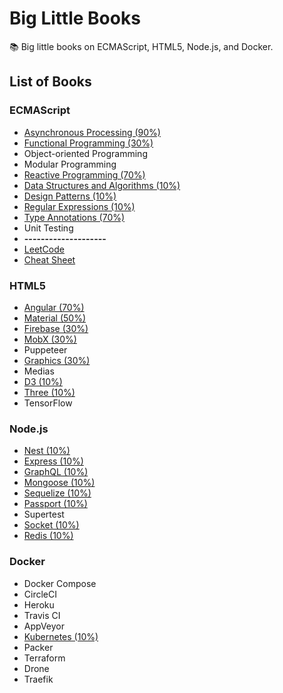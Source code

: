 # Big Little Books

:books: Big little books on ECMAScript, HTML5, Node.js, and Docker.

## List of Books

### ECMAScript

* [Asynchronous Processing (90%)](https://github.com/Shyam-Chen/Big-Little-Books/blob/master/ECMAScript/Asynchronous-Processing.md)
* [Functional Programming (30%)](https://github.com/Shyam-Chen/Big-Little-Books/blob/master/ECMAScript/Functional-Programming.md)
* Object-oriented Programming
* Modular Programming
* [Reactive Programming (70%)](https://github.com/Shyam-Chen/Big-Little-Books/blob/master/ECMAScript/Reactive-Programming.md)
* [Data Structures and Algorithms (10%)](https://github.com/Shyam-Chen/Big-Little-Books/blob/master/ECMAScript/Data-Structures-and-Algorithms.md)
* [Design Patterns (10%)](https://github.com/Shyam-Chen/Big-Little-Books/blob/master/ECMAScript/Design-Patterns.md)
* [Regular Expressions (10%)](https://github.com/Shyam-Chen/Big-Little-Books/blob/master/ECMAScript/Regular-Expressions.md)
* [Type Annotations (70%)](https://github.com/Shyam-Chen/Big-Little-Books/blob/master/ECMAScript/Type-Annotations.md)
* Unit Testing
* **--------------------**
* [LeetCode](https://github.com/Shyam-Chen/Big-Little-Books/tree/master/ECMAScript/LeetCode)
* [Cheat Sheet](https://github.com/Shyam-Chen/Big-Little-Books/blob/master/ECMAScript/Cheat-Sheet.md)

### HTML5

* [Angular (70%)](https://github.com/Shyam-Chen/Big-Little-Books/blob/master/HTML5/Angular/README.md)
* [Material (50%)](https://github.com/Shyam-Chen/Big-Little-Books/blob/master/HTML5/Material.md)
* [Firebase (30%)](https://github.com/Shyam-Chen/Big-Little-Books/blob/master/HTML5/Firebase.md)
* [MobX (30%)](https://github.com/Shyam-Chen/Big-Little-Books/blob/master/HTML5/MobX.md)
* Puppeteer
* [Graphics (30%)](https://github.com/Shyam-Chen/Big-Little-Books/blob/master/HTML5/Graphics.md)
* Medias
* [D3 (10%)](https://github.com/Shyam-Chen/Big-Little-Books/blob/master/HTML5/D3.md)
* [Three (10%)](https://github.com/Shyam-Chen/Big-Little-Books/blob/master/HTML5/Three.md)
* TensorFlow

### Node.js

* [Nest (10%)](https://github.com/Shyam-Chen/Big-Little-Books/blob/master/Node.js/Nest/README.md)
* [Express (10%)](https://github.com/Shyam-Chen/Big-Little-Books/blob/master/Node.js/Express.md)
* [GraphQL (10%)](https://github.com/Shyam-Chen/Big-Little-Books/blob/master/Node.js/GraphQL.md)
* [Mongoose (10%)](https://github.com/Shyam-Chen/Big-Little-Books/blob/master/Node.js/Mongoose.md)
* [Sequelize (10%)](https://github.com/Shyam-Chen/Big-Little-Books/blob/master/Node.js/Sequelize.md)
* [Passport (10%)](https://github.com/Shyam-Chen/Big-Little-Books/blob/master/Node.js/Passport.md)
* Supertest
* [Socket (10%)](https://github.com/Shyam-Chen/Big-Little-Books/blob/master/Node.js/Socket.md)
* [Redis (10%)](https://github.com/Shyam-Chen/Big-Little-Books/blob/master/Node.js/Redis.md)

### Docker

* Docker Compose
* CircleCI
* Heroku
* Travis CI
* AppVeyor
* [Kubernetes (10%)](https://github.com/Shyam-Chen/Big-Little-Books/blob/master/Docker/Kubernetes.md)
* Packer
* Terraform
* Drone
* Traefik
